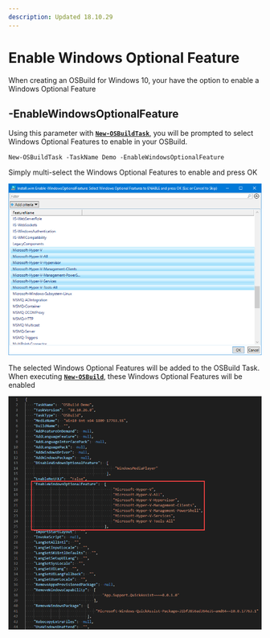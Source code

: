 ```yaml
---
description: Updated 18.10.29
---
```


# Enable Windows Optional Feature

When creating an OSBuild for Windows 10, your have the option to enable a Windows Optional Feature

## -EnableWindowsOptionalFeature

Using this parameter with [**`New-OSBuildTask`**](./), you will be prompted to select Windows Optional Features to enable in your OSBuild.

```text
New-OSBuildTask -TaskName Demo -EnableWindowsOptionalFeature
```

Simply multi-select the Windows Optional Features to enable and press OK

![](../../../../../.gitbook/assets/2018-10-29_0-25-49.png)

The selected Windows Optional Features will be added to the OSBuild Task.  When executing [**`New-OSBuild`**](../new-osbuild.md), these Windows Optional Features will be enabled

![](../../../../../.gitbook/assets/2018-10-29_0-26-47enable.png)

